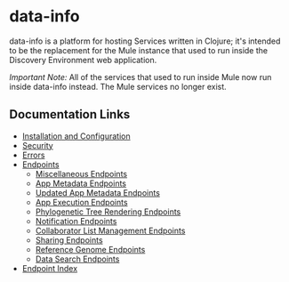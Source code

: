 # data-info

data-info is a platform for hosting Services written in Clojure; it's intended to
be the replacement for the Mule instance that used to run inside the Discovery
Environment web application.

*Important Note:* All of the services that used to run inside Mule now run
inside data-info instead.  The Mule services no longer exist.

## Documentation Links

* [Installation and Configuration](doc/install.md)
* [Security](doc/security.md)
* [Errors](doc/errors.md)
* [Endpoints](doc/endpoints.md)
    * [Miscellaneous Endpoints](doc/endpoints/misc.md)
    * [App Metadata Endpoints](doc/endpoints/app-metadata.md)
    * [Updated App Metadata Endpoints](doc/endpoints/updated-app-metadata.md)
    * [App Execution Endpoints](doc/endpoints/app-execution.md)
    * [Phylogenetic Tree Rendering Endpoints](doc/endpoints/tree-viewing.md)
    * [Notification Endpoints](doc/endpoints/notifications.md)
    * [Collaborator List Management Endpoints](doc/endpoints/collaborators.md)
    * [Sharing Endpoints](doc/endpoints/sharing.md)
    * [Reference Genome Endpoints](doc/endpoints/reference-genomes.md)
    * [Data Search Endpoints](doc/endpoints/filesystem/search.md)
* [Endpoint Index](doc/endpoint-index.md)
